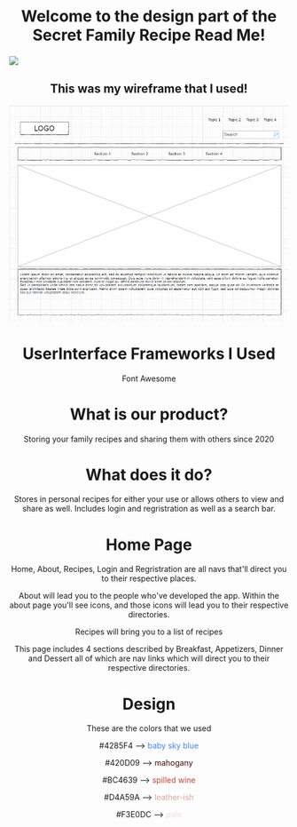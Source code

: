 <h1 align="center">Welcome to the design part of the Secret Family Recipe Read Me!</h1>

<img align="center" src="https://tadaexpress.com/wp-content/uploads/2018/10/Tada-Logo-Explosion.png">

<h2 align="center">This was my wireframe that I used!</h2>

<img align="center" src="img/Screenshot (61).png">

<h1 align="center"> UserInterface Frameworks I Used</h1>
<p align="center">Font Awesome</p>

<h1 align="center">What is our product?</h1>
<p align="center">Storing your family recipes and sharing them with others since 2020</p>

<h1 align="center"> What does it do?</h1>
<p align="center">Stores in personal recipes for either your use or allows others to view and share as well. Includes login and regristration as well as a search bar.</p>

<h1 align="center"> Home Page</h1>
<p align="center">Home, About, Recipes, Login and Regristration are all navs that'll direct you to their respective places.</p>

<p align="center">About will lead you to the people who've developed the app. Within the about page you'll see icons, and those icons will lead you to their respective directories.</p>

<p align="center">Recipes will bring you to a list of recipes</p>

<p align="center">This page includes 4 sections described by Breakfast, Appetizers, Dinner and Dessert all of which are nav links which will direct you to their respective directories.</p>

<h1 align="center"> Design </h1>
<p align="center">These are the colors that we used</p>

<p align="center">
#4285F4
--> <font color="#4285F4"> baby sky blue </font>
</p>
<p align="center">
#420D09 
--> <font color="#420D09 "> mahogany </font>
</p>
<p align="center">
#BC4639
--> <font color="#BC4639"> spilled wine </font>
</p>
<p align="center">
#D4A59A
--> <font color="#D4A59A"> leather-ish </font>
</p>
<p align="center">
#F3E0DC
--> <font color="#F3E0DC"> pale </font>
</p>

